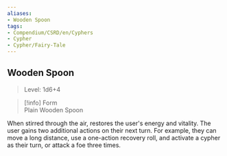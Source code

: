 ```yaml
---
aliases:
- Wooden Spoon
tags:
- Compendium/CSRD/en/Cyphers
- Cypher
- Cypher/Fairy-Tale
---
```


  
## Wooden Spoon  
>Level: 1d6+4  
  
>[!info] Form  
>Plain Wooden Spoon
  
When stirred through the air, restores the user's energy and vitality. The user gains two additional actions on their next turn. For example, they can move a long distance, use a one-action recovery roll, and activate a cypher as their turn, or attack a foe three times.